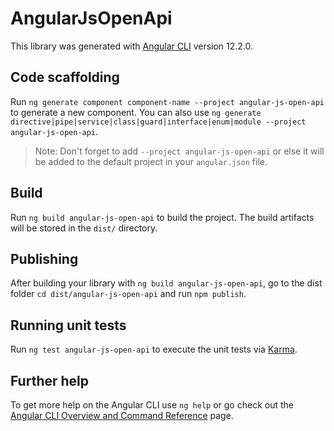 # AngularJsOpenApi

This library was generated with [Angular CLI](https://github.com/angular/angular-cli) version 12.2.0.

## Code scaffolding

Run `ng generate component component-name --project angular-js-open-api` to generate a new component. You can also use `ng generate directive|pipe|service|class|guard|interface|enum|module --project angular-js-open-api`.
> Note: Don't forget to add `--project angular-js-open-api` or else it will be added to the default project in your `angular.json` file. 

## Build

Run `ng build angular-js-open-api` to build the project. The build artifacts will be stored in the `dist/` directory.

## Publishing

After building your library with `ng build angular-js-open-api`, go to the dist folder `cd dist/angular-js-open-api` and run `npm publish`.

## Running unit tests

Run `ng test angular-js-open-api` to execute the unit tests via [Karma](https://karma-runner.github.io).

## Further help

To get more help on the Angular CLI use `ng help` or go check out the [Angular CLI Overview and Command Reference](https://angular.io/cli) page.
